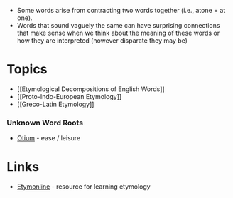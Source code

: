 * Some words arise from contracting two words together (i.e., atone = at one).
* Words that sound vaguely the same can have surprising connections that make sense when we think about the meaning of these words or how they are interpreted (however disparate they may be)
# Topics
* [[Etymological Decompositions of English Words]]
* [[Proto-Indo-European Etymology]]
* [[Greco-Latin Etymology]]

### Unknown Word Roots
* [Otium](https://www.etymonline.com/word/negotiate?ref=etymonline_crossreference) - ease / leisure
# Links
* [Etymonline](https://www.etymonline.com) - resource for learning etymology